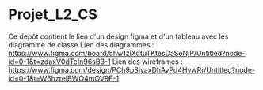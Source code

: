# Projet_L2_CS
Ce depôt contient le lien d'un design figma et d'un tableau avec les diagramme de classe 
Lien des diagrammes : https://www.figma.com/board/5hw1zlXdtuTKtesDaSeNjP/Untitled?node-id=0-1&t=zdaxV0dTeIn96sB3-1
Lien des wireframes : https://www.figma.com/design/PCh9pSiyaxDhAyPd4HvwRr/Untitled?node-id=0-1&t=W6hzreiBWO4mOV9F-1
